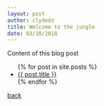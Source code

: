 ```yaml
---
layout: post
author: clydedz
title: Welcome to the jungle
date: 03/10/2018
---
```



<p>Content of this blog post</p>

<ul>
  {% for post in site.posts %}
    <li>
      <a href="{{ post.url }}">{{ post.title }}</a>
    </li>
  {% endfor %}
</ul>

[back](./)
